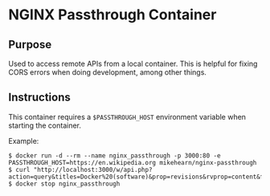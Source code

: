 # NGINX Passthrough Container

## Purpose

Used to access remote APIs from a local container. This is helpful for fixing
CORS errors when doing development, among other things.

## Instructions

This container requires a `$PASSTHROUGH_HOST` environment variable when
starting the container.

Example:

```
$ docker run -d --rm --name nginx_passthrough -p 3000:80 -e PASSTHROUGH_HOST=https://en.wikipedia.org mikehearn/nginx-passthrough
$ curl "http://localhost:3000/w/api.php?action=query&titles=Docker%20(software)&prop=revisions&rvprop=content&format=json"
$ docker stop nginx_passthrough
```
